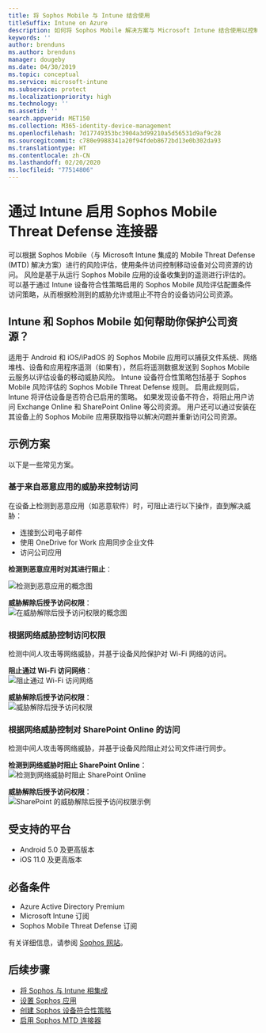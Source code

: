 ```yaml
---
title: 将 Sophos Mobile 与 Intune 结合使用
titleSuffix: Intune on Azure
description: 如何将 Sophos Mobile 解决方案与 Microsoft Intune 结合使用以控制移动设备对公司资源的访问。
keywords: ''
author: brenduns
ms.author: brenduns
manager: dougeby
ms.date: 04/30/2019
ms.topic: conceptual
ms.service: microsoft-intune
ms.subservice: protect
ms.localizationpriority: high
ms.technology: ''
ms.assetid: ''
search.appverid: MET150
ms.collection: M365-identity-device-management
ms.openlocfilehash: 7d17749353bc3904a3d99210a5d56531d9af9c28
ms.sourcegitcommit: c780e9988341a20f94fdeb8672bd13e0b302da93
ms.translationtype: HT
ms.contentlocale: zh-CN
ms.lasthandoff: 02/20/2020
ms.locfileid: "77514806"
---
```

# <a name="sophos-mobile-threat-defense-connector-with-intune"></a>通过 Intune 启用 Sophos Mobile Threat Defense 连接器
可以根据 Sophos Mobile（与 Microsoft Intune 集成的 Mobile Threat Defense (MTD) 解决方案）进行的风险评估，使用条件访问控制移动设备对公司资源的访问。 风险是基于从运行 Sophos Mobile 应用的设备收集到的遥测进行评估的。
可以基于通过 Intune 设备符合性策略启用的 Sophos Mobile 风险评估配置条件访问策略，从而根据检测到的威胁允许或阻止不符合的设备访问公司资源。

## <a name="how-do-intune-and-sophos-mobile-help-protect-your-company-resources"></a>Intune 和 Sophos Mobile 如何帮助你保护公司资源？
适用于 Android 和 iOS/iPadOS 的 Sophos Mobile 应用可以捕获文件系统、网络堆栈、设备和应用程序遥测（如果有），然后将遥测数据发送到 Sophos Mobile 云服务以评估设备的移动威胁风险。
Intune 设备符合性策略包括基于 Sophos Mobile 风险评估的 Sophos Mobile Threat Defense 规则。 启用此规则后，Intune 将评估设备是否符合已启用的策略。 如果发现设备不符合，将阻止用户访问 Exchange Online 和 SharePoint Online 等公司资源。 用户还可以通过安装在其设备上的 Sophos Mobile 应用获取指导以解决问题并重新访问公司资源。  

## <a name="sample-scenarios"></a>示例方案
以下是一些常见方案。  
### <a name="control-access-based-on-threats-from-malicious-apps"></a>基于来自恶意应用的威胁来控制访问
在设备上检测到恶意应用（如恶意软件）时，可阻止进行以下操作，直到解决威胁：
- 连接到公司电子邮件
- 使用 OneDrive for Work 应用同步企业文件
- 访问公司应用

**检测到恶意应用时对其进行阻止**：
 
![检测到恶意应用的概念图](./media/sophos-mtd-connector/sophos_malicious_apps_blocked.png)  

**威胁解除后授予访问权限**：  
![在威胁解除后授予访问权限的概念图](./media/sophos-mtd-connector/sophos_malicious_apps_unblocked.png)

### <a name="control-access-based-on-threat-to-network"></a>根据网络威胁控制访问权限  
检测中间人攻击等网络威胁，并基于设备风险保护对 Wi-Fi 网络的访问。  

**阻止通过 Wi-Fi 访问网络**：  
![阻止通过 Wi-Fi 访问网络](./media/sophos-mtd-connector/sophos_network_wifi_blocked.png)

**威胁解除后授予访问权限**：   
![威胁解除后授予访问权限](./media/sophos-mtd-connector/sophos_network_wifi_unblocked.png)  

### <a name="control-access-to-sharepoint-online-based-on-threat-to-network"></a>根据网络威胁控制对 SharePoint Online 的访问  
检测中间人攻击等网络威胁，并基于设备风险阻止对公司文件进行同步。  

**检测到网络威胁时阻止 SharePoint Online**：   
![检测到网络威胁时阻止 SharePoint Online](./media/sophos-mtd-connector/sophos_network_spo_blocked.png)  

**威胁解除后授予访问权限**：  
![SharePoint 的威胁解除后授予访问权限示例](./media/sophos-mtd-connector/sophos_network_spo_unblocked.png)  

## <a name="supported-platforms"></a>受支持的平台  
- Android 5.0 及更高版本
- iOS 11.0 及更高版本

## <a name="prerequisites"></a>必备条件  
- Azure Active Directory Premium
- Microsoft Intune 订阅 
- Sophos Mobile Threat Defense 订阅

有关详细信息，请参阅 [Sophos 网站](https://www.sophos.com/en-us/products/mobile-control.aspx)。

## <a name="next-steps"></a>后续步骤  
- [将 Sophos 与 Intune 相集成](sophos-mtd-connector-integration.md)
- [设置 Sophos 应用](mtd-apps-ios-app-configuration-policy-add-assign.md)
- [创建 Sophos 设备符合性策略](mtd-device-compliance-policy-create.md)
- [启用 Sophos MTD 连接器](mtd-connector-enable.md)
